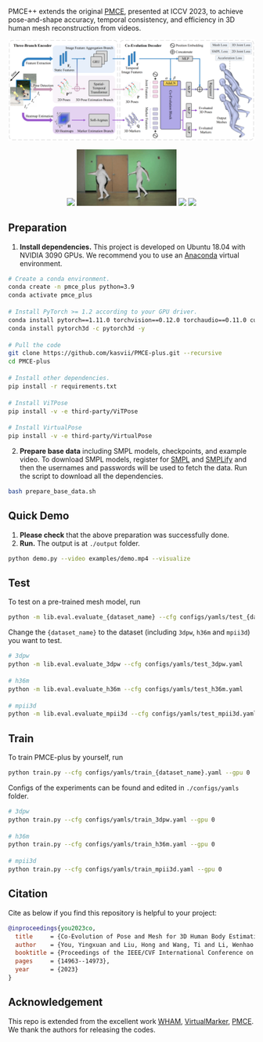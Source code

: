 PMCE++ extends the original [PMCE](https://github.com/kasvii/PMCE), presented at ICCV 2023, to achieve pose-and-shape accuracy, temporal consistency, and efficiency in 3D human mesh reconstruction from videos.

<p align="center">
    <img src="assets/framework.png" /> 
</p>
<p align="center">
  <img src="assets/demo1.gif" height="115" /> 
  <img src="assets/demo2.gif" height="115" /> 
  <img src="assets/demo3.gif" height="115" /> 
  <img src="assets/demo4.gif" height="115" /> 
</p>

## Preparation

1. **Install dependencies.** This project is developed on Ubuntu 18.04 with NVIDIA 3090 GPUs. We recommend you to use an [Anaconda](https://www.anaconda.com/) virtual environment.
```bash
# Create a conda environment.
conda create -n pmce_plus python=3.9
conda activate pmce_plus

# Install PyTorch >= 1.2 according to your GPU driver.
conda install pytorch==1.11.0 torchvision==0.12.0 torchaudio==0.11.0 cudatoolkit=11.3 -c pytorch -c conda-forge
conda install pytorch3d -c pytorch3d -y

# Pull the code
git clone https://github.com/kasvii/PMCE-plus.git --recursive
cd PMCE-plus

# Install other dependencies.
pip install -r requirements.txt

# Install ViTPose
pip install -v -e third-party/ViTPose

# Install VirtualPose
pip install -v -e third-party/VirtualPose
```
2. **Prepare base data** including SMPL models, checkpoints, and example video.
To download SMPL models, register for [SMPL](https://smpl.is.tue.mpg.de/) and [SMPLify](https://smplify.is.tue.mpg.de/) and then the usernames and passwords will be used to fetch the data.
Run the script to download all the dependencies.
```bash
bash prepare_base_data.sh
```

## Quick Demo
1. **Please check** that the above preparation was successfully done.
2. **Run.** The output is at `./output` folder.
```bash
python demo.py --video examples/demo.mp4 --visualize
```

## Test
To test on a pre-trained mesh model, run
```bash
python -m lib.eval.evaluate_{dataset_name} --cfg configs/yamls/test_{dataset_name}.yaml
```
Change the `{dataset_name}` to the dataset (including `3dpw`, `h36m` and `mpii3d`) you want to test.

```bash
# 3dpw
python -m lib.eval.evaluate_3dpw --cfg configs/yamls/test_3dpw.yaml

# h36m
python -m lib.eval.evaluate_h36m --cfg configs/yamls/test_h36m.yaml

# mpii3d
python -m lib.eval.evaluate_mpii3d --cfg configs/yamls/test_mpii3d.yaml
```

## Train
To train PMCE-plus by yourself, run
```bash
python train.py --cfg configs/yamls/train_{dataset_name}.yaml --gpu 0
```
Configs of the experiments can be found and edited in `./configs/yamls` folder.

```bash
# 3dpw
python train.py --cfg configs/yamls/train_3dpw.yaml --gpu 0

# h36m
python train.py --cfg configs/yamls/train_h36m.yaml --gpu 0

# mpii3d
python train.py --cfg configs/yamls/train_mpii3d.yaml --gpu 0
```

## Citation
Cite as below if you find this repository is helpful to your project:
```bibtex
@inproceedings{you2023co,
  title     = {Co-Evolution of Pose and Mesh for 3D Human Body Estimation from Video},
  author    = {You, Yingxuan and Liu, Hong and Wang, Ti and Li, Wenhao and Ding, Runwei and Li, Xia},
  booktitle = {Proceedings of the IEEE/CVF International Conference on Computer Vision},
  pages     = {14963--14973},
  year      = {2023}
}
```

## Acknowledgement
This repo is extended from the excellent work [WHAM](https://github.com/yohanshin/WHAM), [VirtualMarker](https://github.com/ShirleyMaxx/VirtualMarker), [PMCE](https://github.com/kasvii/PMCE). We thank the authors for releasing the codes.